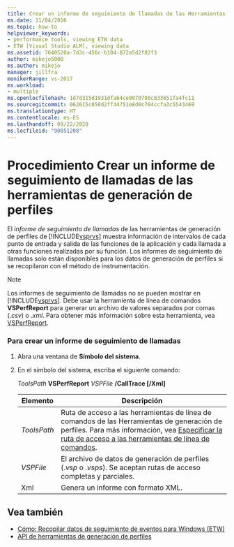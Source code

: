 ```yaml
---
title: Crear un informe de seguimiento de llamadas de las Herramientas de generación de perfiles | Microsoft Docs
ms.date: 11/04/2016
ms.topic: how-to
helpviewer_keywords:
- performance tools, viewing ETW data
- ETW [Visual Studio ALM], viewing data
ms.assetid: 7640520a-7d3c-456c-b184-872a5d2f82f3
author: mikejo5000
ms.author: mikejo
manager: jillfra
monikerRange: vs-2017
ms.workload:
- multiple
ms.openlocfilehash: 1d7d315d1931dfa64ce0070790c833651fa4fc11
ms.sourcegitcommit: 062615c058d2ff44751e8d0c704ccfa3c5543469
ms.translationtype: HT
ms.contentlocale: es-ES
ms.lasthandoff: 09/22/2020
ms.locfileid: "90851208"
---
```

# <a name="how-to-create-a-profiling-tools-call-trace-report"></a>Procedimiento Crear un informe de seguimiento de llamadas de las herramientas de generación de perfiles
El *informe de seguimiento de llamadas* de las herramientas de generación de perfiles de [!INCLUDE[vsprvs](../code-quality/includes/vsprvs_md.md)] muestra información de intervalos de cada punto de entrada y salida de las funciones de la aplicación y cada llamada a otras funciones realizadas por su función. Los informes de seguimiento de llamadas solo están disponibles para los datos de generación de perfiles si se recopilaron con el método de instrumentación.

> [!NOTE]
> Los informes de seguimiento de llamadas no se pueden mostrar en [!INCLUDE[vsprvs](../code-quality/includes/vsprvs_md.md)]. Debe usar la herramienta de línea de comandos **VSPerfReport** para generar un archivo de valores separados por comas (.*csv*) o .*xml*. Para obtener más información sobre esta herramienta, vea [VSPerfReport](../profiling/vsperfreport.md).

### <a name="to-create-a-call-trace-report"></a>Para crear un informe de seguimiento de llamadas

1. Abra una ventana de **Símbolo del sistema**.

2. En el símbolo del sistema, escriba el siguiente comando:

     *ToolsPath* **VSPerfReport** *VSPFile* **/CallTrace [/Xml]**

    |Elemento|Descripción|
    |-|-|
    |*ToolsPath*|Ruta de acceso a las herramientas de línea de comandos de las Herramientas de generación de perfiles. Para más información, vea [Especificar la ruta de acceso a las herramientas de línea de comandos](../profiling/specifying-the-path-to-profiling-tools-command-line-tools.md).|
    |*VSPFile*|El archivo de datos de generación de perfiles (.*vsp* o .*vsps*). Se aceptan rutas de acceso completas y parciales.|
    |Xml|Genera un informe con formato XML.|

## <a name="see-also"></a>Vea también
- [Cómo: Recopilar datos de seguimiento de eventos para Windows (ETW)](../profiling/how-to-collect-event-tracing-for-windows-etw-data.md)
- [API de herramientas de generación de perfiles](../profiling/profiling-tools-apis.md)
